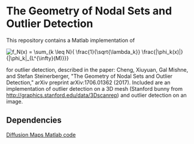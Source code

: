 # The Geometry of Nodal Sets and Outlier Detection

This repository contains a Matlab implementation of

![f_N(x) = \sum_{k \leq N}{ \frac{1}{\sqrt{\lambda_k}}
\frac{|\phi_k(x)|}{\|\phi_k\|_{L^{\infty}(M)}}}](/f_N.png)

for outlier detection, described in the paper:
Cheng, Xiuyuan, Gal Mishne, and Stefan Steinerberger, "The Geometry of Nodal Sets and Outlier Detection," arXiv preprint arXiv:1706.01362 (2017).
Included are an implementation of outlier detection on a 3D mesh (Stanford bunny from http://graphics.stanford.edu/data/3Dscanrep) 
and outlier detection on an image.

## Dependencies
[Diffusion Maps Matlab code](https://github.com/gmishne/diffusion_maps)
